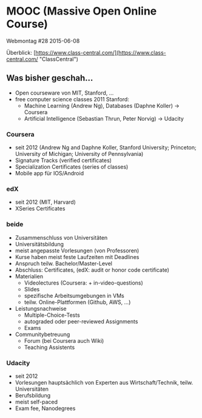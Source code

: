 # MOOC (Massive Open Online Course)

Webmontag #28 2015-06-08

Überblick: [https://www.class-central.com/](https://www.class-central.com/ "ClassCentral")

## Was bisher geschah...
- Open courseware von MIT, Stanford, ...
- free computer science classes 2011 Stanford:
  - Machine Learning (Andrew Ng), Databases (Daphne Koller) -> Coursera
  - Artificial Intelligence (Sebastian Thrun, Peter Norvig) -> Udacity


### Coursera
- seit 2012 (Andrew Ng and Daphne Koller, Stanford University; Princeton; University of Michigan; University of Pennsylvania)
- Signature Tracks (verified certificates)
- Specialization Certificates (series of classes)
- Mobile app für IOS/Android


### edX
- seit 2012 (MIT, Harvard)
- XSeries Certificates


### beide
- Zusammenschluss von Universitäten
- Universitätsbildung
- meist angepasste Vorlesungen (von Professoren)
- Kurse haben meist feste Laufzeiten mit Deadlines
- Anspruch teilw. Bachelor/Master-Level
- Abschluss: Certificates, (edX: audit or honor code certificate)
- Materialien
  - Videolectures (Coursera: + in-video-questions)
  - Slides
  - spezifische Arbeitsumgebungen in VMs
  - teilw. Online-Plattformen (Github, AWS, ...)
- Leistungsnachweise
  - Multiple-Choice-Tests
  - autograded oder peer-reviewed Assignments
  - Exams
- Communitybetreuung
  - Forum (bei Coursera auch Wiki)
  - Teaching Assistents


### Udacity
- seit 2012
- Vorlesungen hauptsächlich von Experten aus Wirtschaft/Technik, teilw. Universitäten
- Berufsbildung
- meist self-paced
- Exam fee, Nanodegrees


